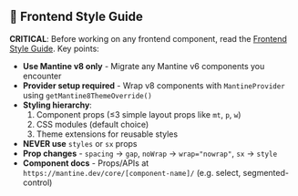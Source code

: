 ## 🎨 Frontend Style Guide

**CRITICAL**: Before working on any frontend component, read
the [Frontend Style Guide](STYLE_GUIDE.md). Key points:

- **Use Mantine v8 only** - Migrate any Mantine v6 components you encounter
- **Provider setup required** - Wrap v8 components with `MantineProvider` using `getMantine8ThemeOverride()`
- **Styling hierarchy**: 
  1. Component props (≤3 simple layout props like `mt`, `p`, `w`)
  2. CSS modules (default choice)
  3. Theme extensions for reusable styles
- **NEVER use** `styles` or `sx` props
- **Prop changes** - `spacing` → `gap`, `noWrap` → `wrap="nowrap"`, `sx` → `style`
- **Component docs** - Props/APIs at `https://mantine.dev/core/[component-name]/` (e.g. select, segmented-control)
